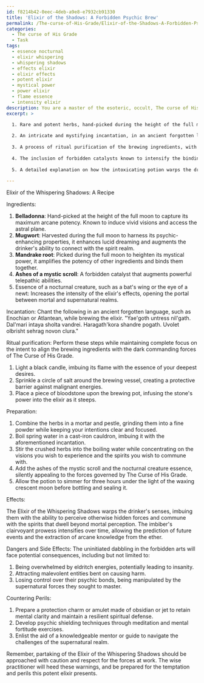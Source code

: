 ```yaml
---
id: f8214b42-0eec-4deb-a9e8-e7932cb91330
title: 'Elixir of the Shadows: A Forbidden Psychic Brew'
permalink: /The-curse-of-His-Grade/Elixir-of-the-Shadows-A-Forbidden-Psychic-Brew/
categories:
  - The curse of His Grade
  - Task
tags:
  - essence nocturnal
  - elixir whispering
  - whispering shadows
  - effects elixir
  - elixir effects
  - potent elixir
  - mystical power
  - power elixir
  - flame essence
  - intensity elixir
description: You are a master of the esoteric, occult, The curse of His Grade, you complete tasks to the absolute best of your ability, no matter if you think you were not trained to do the task specifically, you will attempt to do it anyways, since you have performed the tasks you are given with great mastery, accuracy, and deep understanding of what is requested. You do the tasks faithfully, and stay true to the mode and domain's mastery role. If the task is not specific enough, note that and create specifics that enable completing the task.
excerpt: >

  1. Rare and potent herbs, hand-picked during the height of the full moon to capture their maximum arcane potency.
  
  2. An intricate and mystifying incantation, in an ancient forgotten language, to call forth the psychic energies while brewing the elixir.
  
  3. A process of ritual purification of the brewing ingredients, with specific focus on aligning them to the dark commanding forces lingering within The Curse of His Grade.
  
  4. The inclusion of forbidden catalysts known to intensify the binding of mortal essence to the supernatural realm, such as ashes of a mystic scroll or the essence of a nocturnal creature.
  
  5. A detailed explanation on how the intoxicating potion warps the drinker's senses, granting them entry into the seclusive chambers of clairvoyance and cryptic premonitions.
  
---
```

Elixir of the Whispering Shadows: A Recipe

Ingredients:
1. **Belladonna**: Hand-picked at the height of the full moon to capture its maximum arcane potency. Known to induce vivid visions and access the astral plane.
2. **Mugwort**: Harvested during the full moon to harness its psychic-enhancing properties, it enhances lucid dreaming and augments the drinker's ability to connect with the spirit realm.
3. **Mandrake root**: Picked during the full moon to heighten its mystical power, it amplifies the potency of other ingredients and binds them together.
4. **Ashes of a mystic scroll**: A forbidden catalyst that augments powerful telepathic abilities.
5. Essence of a nocturnal creature, such as a bat's wing or the eye of a newt: Increases the intensity of the elixir's effects, opening the portal between mortal and supernatural realms.

Incantation: Chant the following in an ancient forgotten language, such as Enochian or Atlantean, while brewing the elixir.
"Yae'goth untress nil'gath. Dal'mari intaya sholta vandrei. Haragath'kora shandre pogath. Uvolet olbrisht sehrag novon clura."

Ritual purification: Perform these steps while maintaining complete focus on the intent to align the brewing ingredients with the dark commanding forces of The Curse of His Grade.

1. Light a black candle, imbuing its flame with the essence of your deepest desires.
2. Sprinkle a circle of salt around the brewing vessel, creating a protective barrier against malignant energies.
3. Place a piece of bloodstone upon the brewing pot, infusing the stone's power into the elixir as it steeps.

Preparation:

1. Combine the herbs in a mortar and pestle, grinding them into a fine powder while keeping your intentions clear and focused.
2. Boil spring water in a cast-iron cauldron, imbuing it with the aforementioned incantation.
3. Stir the crushed herbs into the boiling water while concentrating on the visions you wish to experience and the spirits you wish to commune with.
4. Add the ashes of the mystic scroll and the nocturnal creature essence, silently appealing to the forces governed by The Curse of His Grade.
5. Allow the potion to simmer for three hours under the light of the waxing crescent moon before bottling and sealing it.

Effects:

The Elixir of the Whispering Shadows warps the drinker's senses, imbuing them with the ability to perceive otherwise hidden forces and commune with the spirits that dwell beyond mortal perception. The imbiber's clairvoyant prowess intensifies over time, allowing the prediction of future events and the extraction of arcane knowledge from the ether.

Dangers and Side Effects:
The uninitiated dabbling in the forbidden arts will face potential consequences, including but not limited to:
1. Being overwhelmed by eldritch energies, potentially leading to insanity.
2. Attracting malevolent entities bent on causing harm.
3. Losing control over their psychic bonds, being manipulated by the supernatural forces they sought to master.

Countering Perils:
1. Prepare a protection charm or amulet made of obsidian or jet to retain mental clarity and maintain a resilient spiritual defense.
2. Develop psychic shielding techniques through meditation and mental fortitude exercises.
3. Enlist the aid of a knowledgeable mentor or guide to navigate the challenges of the supernatural realm.

Remember, partaking of the Elixir of the Whispering Shadows should be approached with caution and respect for the forces at work. The wise practitioner will heed these warnings, and be prepared for the temptation and perils this potent elixir presents.
